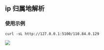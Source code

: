 ## ip 归属地解析

### 使用示例

```
curl -sL http://127.0.0.1:5100/110.84.0.129
```
![](http://ok6h8mla5.bkt.clouddn.com/ipippost.jpg)
